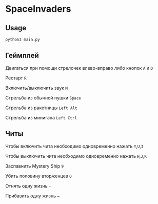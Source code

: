 # SpaceInvaders

## Usage
```sh
python3 main.py
```
## Геймплей
Двигаться при помощи стрелочек влево-вправо либо кнопок `A` и `D`

Рестарт `R`

Включить/выключить звук `M`

Стрельба из обычной пушки `Space`

Стрельба из ракетницы `Left Alt`

Стрельба из минигана `Left Ctrl`

## Читы
Чтобы включить чита необходимо одновременно нажать `Y`,`U`,`I`

Чтобы выключить чита необходимо одновременно нажать `H`,`J`,`K`

Заспавнить Mystery Ship `9`

Убить половину вторженцев `0`

Отнять одну жизнь `-`

Прибавить одну жизнь `=`
